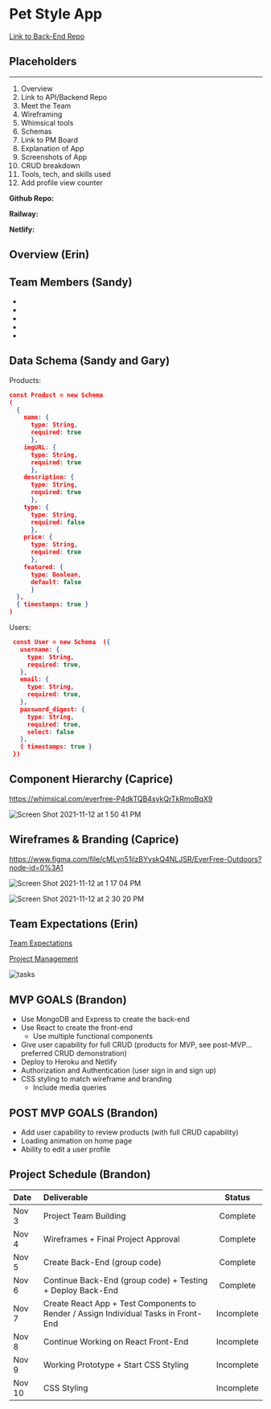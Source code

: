 # Pet Style App

[Link to Back-End Repo](https://github.com/Brandon-Alvarez-03/pet-lyfe-backend)

## Placeholders

---

1. Overview
2. Link to API/Backend Repo
3. Meet the Team
4. Wireframing
5. Whimsical tools
6. Schemas
7. Link to PM Board
8. Explanation of App
9. Screenshots of App
10. CRUD breakdown
11. Tools, tech, and skills used
12. Add profile view counter

**Github Repo:**

**Railway:**

**Netlify:**

## Overview (Erin)

## Team Members (Sandy)

-
-
-
-
-

## Data Schema (Sandy and Gary)

Products:

```JSON
const Product = new Schema
(
  {
    name: {
      type: String,
      required: true
      },
    imgURL: {
      type: String,
      required: true
      },
    description: {
      type: String,
      required: true
      },
    type: {
      type: String,
      required: false
      },
    price: {
      type: String,
      required: true
      },
    featured: {
      type: Boolean,
      default: false
      }
  },
  { timestamps: true }
)
```

Users:

```JSON
 const User = new Schema  ({
   username: {
     type: String,
     required: true,
   },
   email: {
     type: String,
     required: true,
   },
   password_digest: {
     type: String,
     required: true,
     select: false
   },
   { timestamps: true }
 })

```

## Component Hierarchy (Caprice)

https://whimsical.com/everfree-P4dkTQB4sykQrTkRmoBqX9

![Screen Shot 2021-11-12 at 1 50 41 PM](https://user-images.githubusercontent.com/90531123/141532906-6f8046d3-b26d-4457-921f-234126942273.png)

## Wireframes & Branding (Caprice)

https://www.figma.com/file/cMLvn51ilzBYvskQ4NLJSR/EverFree-Outdoors?node-id=0%3A1

![Screen Shot 2021-11-12 at 1 17 04 PM](https://user-images.githubusercontent.com/90531123/141529286-a175ae3c-1e1a-469b-8158-86de37ed976b.png)

![Screen Shot 2021-11-12 at 2 30 20 PM](https://user-images.githubusercontent.com/90531123/141536904-64191867-03b6-4d4b-a387-c8ba05fbf0a3.png)

## Team Expectations (Erin)

[Team Expectations](https://docs.google.com/document/d/1cJsnRTeMD8zwStb7M6jFdcLx1ro5UoGyzrmQ1iOCzB0/edit?usp=sharing)

[Project Management](https://app.asana.com/0/1201354529674099/timeline)

![tasks](https://user-images.githubusercontent.com/90531123/142075504-b77ae438-4cd6-4c40-a0d0-ef6a8c1d6867.jpg)

## MVP GOALS (Brandon)

- Use MongoDB and Express to create the back-end
- Use React to create the front-end
  - Use multiple functional components
- Give user capability for full CRUD (products for MVP, see post-MVP... preferred CRUD demonstration)
- Deploy to Heroku and Netlify
- Authorization and Authentication (user sign in and sign up)
- CSS styling to match wireframe and branding
  - Include media queries

## POST MVP GOALS (Brandon)

- Add user capability to review products (with full CRUD capability)
- Loading animation on home page
- Ability to edit a user profile

## Project Schedule (Brandon)

| Date   | Deliverable                                                                         |   Status   |
| :----- | :---------------------------------------------------------------------------------- | :--------: |
| Nov 3  | Project Team Building                                                               |  Complete  |
| Nov 4  | Wireframes + Final Project Approval                                                 |  Complete  |
| Nov 5  | Create Back-End (group code)                                                        |  Complete  |
| Nov 6  | Continue Back-End (group code) + Testing + Deploy Back-End                          |  Complete  |
| Nov 7  | Create React App + Test Components to Render / Assign Individual Tasks in Front-End | Incomplete |
| Nov 8  | Continue Working on React Front-End                                                 | Incomplete |
| Nov 9  | Working Prototype + Start CSS Styling                                               | Incomplete |
| Nov 10 | CSS Styling                                                                         | Incomplete |
